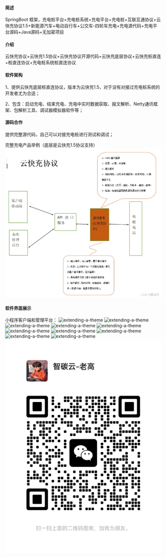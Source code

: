#### 简述

SpringBoot 框架，充电桩平台+充电桩系统+充电平台+充电桩+互联互通协议+云快充协议1.5+新能源汽车+电动自行车+公交车-四轮车充电+充电源代码+充电平台源码+Java源码+无加密项目

#### 介绍
云快充协议+云快充1.5协议+云快充协议开源代码+云快充底层协议+云快充桩直连+桩直连协议+充电桩系统桩直连协议

#### 软件架构
1、提供云快充底层桩直连协议，版本为云快充1.5，对于没有对接过充电桩系统的开发者尤为合适；

2、包含：启动充电、结束充电、充电中实时数据获取、报文解析、Netty通讯框架、包解析工具、调试器模拟器软件等；

#### 源码合作

提供完整源代码，自己可以对接充电桩进行测试和调试；

完整充电产品举例（底层是云快充1.5协议支持）
![extending-a-theme](/000.png)

#### 软件界面展示

小程序客户端和管理平台：
![extending-a-theme](/001.png)
![extending-a-theme](/002.png)
![extending-a-theme](/003.png)
![extending-a-theme](/图片9.png)
![extending-a-theme](/图片10.png)
![extending-a-theme](/图片11.png)
![extending-a-theme](/图片12.png)
![extending-a-theme](/图片13.png)
![extending-a-theme](/图片14.png)
![extending-a-theme](/图片15.png)
![extending-a-theme](/lianxi.jpg)


